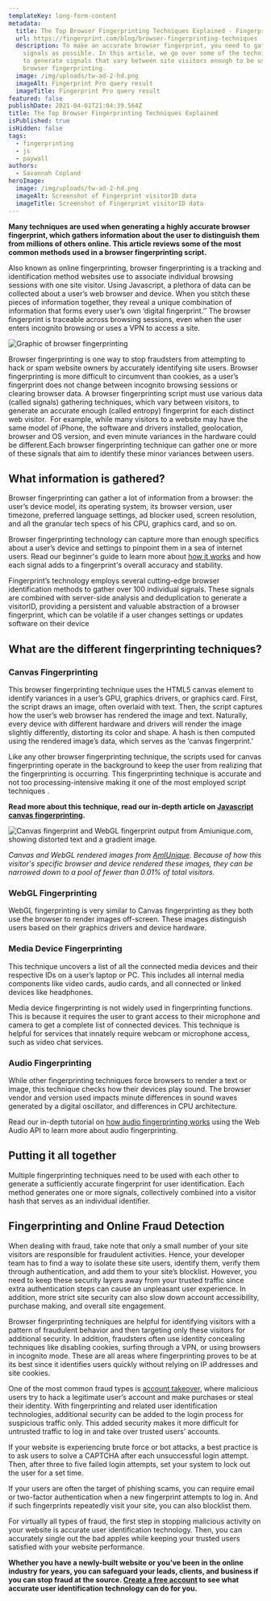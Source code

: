 ```yaml
---
templateKey: long-form-content
metadata:
  title: The Top Browser Fingerprinting Techniques Explained - Fingerprint
  url: https://fingerprint.com/blog/browser-fingerprinting-techniques
  description: To make an accurate browser fingerprint, you need to gather as many
    signals as possible. In this article, we go over some of the techniques used
    to generate signals that vary between site visitors enough to be useful for
    browser fingerprinting.
  image: /img/uploads/tw-ad-2-hd.png
  imageAlt: Fingerprint Pro query result
  imageTitle: Fingerprint Pro query result
featured: false
publishDate: 2021-04-01T21:04:39.564Z
title: The Top Browser Fingerprinting Techniques Explained
isPublished: true
isHidden: false
tags:
  - fingerprinting
  - js
  - paywall
authors:
  - Savannah Copland
heroImage:
  image: /img/uploads/tw-ad-2-hd.png
  imageAlt: Screenshot of Fingerprint visitorID data
  imageTitle: Screenshot of Fingerprint visitorID data
---
```

<b>**Many techniques are used when generating a highly accurate browser fingerprint, which gathers information about the user to distinguish them from millions of others online. This article reviews some of the most common methods used in a browser fingerprinting script.**</b>

Also known as online fingerprinting, browser fingerprinting is a tracking and identification method websites use to associate individual browsing sessions with one site visitor. Using Javascript, a plethora of data can be collected about a user’s web browser and device. When you stitch these pieces of information together, they reveal a unique combination of information that forms every user’s own ‘digital fingerprint.’’ The browser fingerprint is traceable across browsing sessions, even when the user enters incognito browsing or uses a VPN to access a site.

![Graphic of browser fingerprinting](/img/uploads/audio-fp-browser-fingerprinting-image.png "Graphic of browser fingerprinting")

Browser fingerprinting is one way to stop fraudsters from attempting to hack or spam website owners by accurately identifying site users. Browser fingerprinting is more difficult to circumvent than cookies, as a user’s fingerprint does not change between incognito browsing sessions or clearing browser data. A browser fingerprinting script must use various data (called signals) gathering techniques, which vary between visitors, to generate an accurate enough (called entropy) fingerprint for each distinct web visitor.  For example, while many visitors to a website may have the same model of iPhone, the software and drivers installed, geolocation, browser and OS version, and even minute variances in the hardware could be different.Each browser fingerprinting technique can gather one or more of these signals that aim to identify these minor variances between users.

## **What information is gathered?**

Browser fingerprinting can gather a lot of information from a browser: the user’s device model, its operating system, its browser version, user timezone, preferred language settings, ad blocker used, screen resolution, and all the granular tech specs of his CPU, graphics card, and so on.

Browser fingerprinting technology can capture more than enough specifics about a user’s device and settings to pinpoint them in a sea of internet users. Read our beginner's guide to learn more about [how it works](https://fingerprint.com/blog/what-is-browser-fingerprinting/) and how each signal adds to a fingerprint's overall accuracy and stability.

Fingerprint’s technology employs several cutting-edge browser identification methods to gather over 100 individual signals. These signals are combined with server-side analysis and deduplication to generate a visitorID, providing a persistent and valuable abstraction of a browser fingerprint, which can be volatile if a user changes settings or updates software on their device 

## What are the different fingerprinting techniques?

### Canvas Fingerprinting

This browser fingerprinting technique uses the HTML5 canvas element to identify variances in a user’s GPU, graphics drivers, or graphics card. First, the script draws an image, often overlaid with text. Then, the script captures how the user’s web browser has rendered the image and text. Naturally, every device with different hardware and drivers will render the image slightly differently, distorting its color and shape. A hash is then computed using the rendered image’s data, which serves as the ‘canvas fingerprint.’

Like any other browser fingerprinting technique, the scripts used for canvas fingerprinting operate in the background to keep the user from realizing that the fingerprinting is occurring. This fingerprinting technique is accurate and not too processing-intensive making it one of the most employed script techniques .

**Read more about this technique, read our in-depth article on [Javascript canvas fingerprinting](https://fingerprint.com/blog/canvas-fingerprinting/).**

![Canvas fingerprint and WebGL fingerprint output from Amiunique.com, showing distorted text and a gradient image.](/img/uploads/image20.png "Canvas and WebGL fingerprint")

<i>Canvas and WebGL rendered images from [AmIUnique](https://amiunique.org/). Because of how this visitor's specific browser and device rendered these images, they can be narrowed down to a pool of fewer than 0.01% of total visitors.</i>

### WebGL Fingerprinting

WebGL fingerprinting is very similar to Canvas fingerprinting as they both use the browser to render images off-screen. These images distinguish users based on their graphics drivers and device hardware.

### Media Device Fingerprinting

This technique uncovers a list of all the connected media devices and their respective IDs on a user’s laptop or PC. This includes all internal media components like video cards, audio cards, and all connected or linked devices like headphones.

Media device fingerprinting is not widely used in fingerprinting functions. This is because it requires the user to grant access to their microphone and camera to get a complete list of connected devices. This technique is helpful for services that innately require webcam or microphone access, such as video chat services.

### Audio Fingerprinting

While other fingerprinting techniques force browsers to render a text or image, this technique checks how their devices play sound. The browser vendor and version used impacts minute differences in sound waves generated by a digital oscillator, and differences in CPU architecture.

Read our in-depth tutorial on [how audio fingerprinting works](https://fingerprint.com/blog/audio-fingerprinting/) using the Web Audio API to learn more about audio fingerprinting. 

## Putting it all together

Multiple fingerprinting techniques need to be used with each other to generate a sufficiently accurate fingerprint for user identification. Each method generates one or more signals, collectively combined into a visitor hash that serves as an individual identifier.

## Fingerprinting and Online Fraud Detection

When dealing with fraud, take note that only a small number of your site visitors are responsible for fraudulent activities. Hence, your developer team has to find a way to isolate these site users, identify them, verify them through authentication, and add them to your site’s blocklist. However, you need to keep these security layers away from your trusted traffic since extra authentication steps can cause an unpleasant user experience. In addition, more strict site security can also slow down account accessibility, purchase making, and overall site engagement.

Browser fingerprinting techniques are helpful for identifying visitors with a pattern of fraudulent behavior and then targeting only these visitors for additional security. In addition, fraudsters often use identity concealing techniques like disabling cookies, surfing through a VPN, or using browsers in incognito mode. These are all areas where fingerprinting proves to be at its best since it identifies users quickly without relying on IP addresses and site cookies.

One of the most common fraud types is [account takeover](https://fingerprint.com/account-takeover/), where malicious users try to hack a legitimate user’s account and make purchases or steal their identity. With fingerprinting and related user identification technologies, additional security can be added to the login process for suspicious traffic only. This added security makes it more difficult for untrusted traffic to log in and take over trusted users’ accounts.

If your website is experiencing brute force or bot attacks, a best practice is to ask users to solve a CAPTCHA after each unsuccessful login attempt. Then, after three to five failed login attempts, set your system to lock out the user for a set time.

If your users are often the target of phishing scams, you can require email or two-factor authentication when a new fingerprint attempts to log in. And if such fingerprints repeatedly visit your site, you can also blocklist them.

For virtually all types of fraud, the first step in stopping malicious activity on your website is accurate user identification technology. Then, you can accurately single out the bad apples while keeping your trusted users satisfied with your website performance.

**Whether you have a newly-built website or you’ve been in the online industry for years, you can safeguard your leads, clients, and business if you can stop fraud at the source. [Create a free account](https://dashboard.fingerprint.com/signup) to see what accurate user identification technology can do for you.**